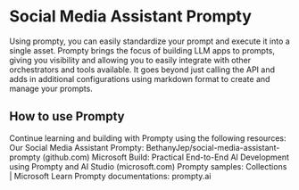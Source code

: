 # Social Media Assistant Prompty

Using prompty, you can easily standardize your prompt and execute it into a single asset. Prompty brings the focus of building LLM apps to prompts, giving you visibility and allowing you to easily integrate with other orchestrators and tools available. It goes beyond just calling the API and adds in additional configurations using markdown format to create and manage your prompts. 

## How to use Prompty
Continue learning and building with Prompty using the following resources:
Our Social Media Assistant Prompty: BethanyJep/social-media-assistant-prompty (github.com)
Microsoft Build: Practical End-to-End AI Development using Prompty and AI Studio (microsoft.com)
Prompty samples: Collections | Microsoft Learn
Prompty documentations: prompty.ai
